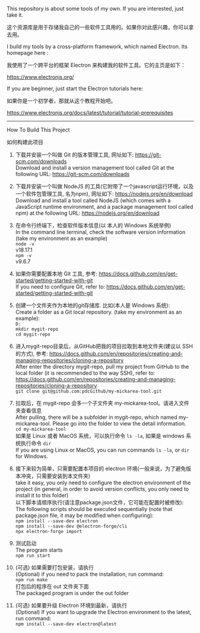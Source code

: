 This repository is about some tools of my own. If you are interested, just take it.

这个资源库是用于存储我自己的一些软件工具用的。如果你对此感兴趣，你可以拿去用。

I build my tools by a cross-platform framework, which named Electron. Its homepage here : 

我使用了一个跨平台的框架 Electron 来构建我的软件工具。它的主页是如下：

https://www.electronjs.org/

If you are beginner, just start the Electron tutorials here:

如果你是一个初学者，那就从这个教程开始吧。

https://www.electronjs.org/docs/latest/tutorial/tutorial-prerequisites

---

How To Build This Project

如何构建此项目

1. 下载并安装一个叫做 Git 的版本管理工具, 网址如下: https://git-scm.com/downloads<br/>
   Download and install a version management tool called Git at the following URL: https://git-scm.com/downloads<br/>

2. 下载并安装一个叫做 NodeJS 的工具(它附带了一个javascript运行环境，以及一个软件包管理工具, 名为npm), 网址如下: https://nodejs.org/en/download<br/>
   Download and install a tool called NodeJS (which comes with a JavaScript runtime environment, and a package management tool called npm) at the following URL: https://nodejs.org/en/download<br/>

3. 在命令行终端下，检查软件版本信息(以 本人的 Windows 系统举例)<br/>
   In the command line terminal, check the software version information (take my environment as an example)<br/>
   `node -v`<br/>
   v18.17.1<br/>
   `npm -v`<br/>
   v9.6.7<br/>
4. 如果你需要配置本地 Git 工具, 参考: https://docs.github.com/en/get-started/getting-started-with-git<br/>
   If you need to configure Git, refer to: https://docs.github.com/en/get-started/getting-started-with-git<br/>
5. 创建一个文件夹作为本地的git存储库. 比如(本人是 Windows 系统):<br/>
   Create a folder as a Git local repository. (take my environment as an example):<br/>
   `D:`<br/>
   `mkdir mygit-repo`<br/>
   `cd mygit-repo`<br/>
6. 进入mygit-repo目录后，从GitHub把我的项目拉取到本地文件夹(建议以 SSH 的方式), 参考: https://docs.github.com/en/repositories/creating-and-managing-repositories/cloning-a-repository<br/>
   After enter the directory mygit-repo, pull my project from GitHub to the local folder (it is recommended to the way SSH), refer to: https://docs.github.com/en/repositories/creating-and-managing-repositories/cloning-a-repository<br/>
   `git clone git@github.com:pdcGithub/my-mickarea-tool.git`<br/>
7. 拉取后，在 mygit-repo 会多一个子文件夹 my-mickarea-tool。请进入文件夹查看信息<br/>
   After pulling, there will be a subfolder in mygit-repo, which named my-mickarea-tool. Please go into the folder to view the detail information.<br/>
   `cd my-mickarea-tool`<br/>
   如果是 Linux 或者 MacOS 系统，可以执行命令 `ls -la`, 如果是 windows 系统执行命令 `dir`<br/>
   If you are using Linux or MacOS, you can run commands `ls -la`, or `dir` for Windows.<br/>
8. 接下来较为简单，只需要配置本项目的 electron 环境(一般来说，为了避免版本冲突，只需要安装到本文件夹)<br/>
   take it easy, you only need to configure the electron environment of the project (in general, in order to avoid version conflicts, you only need to install it to this folder)<br/>
   以下脚本请顺序执行(请注意package.json文件，它可能在配置时被修改):<br/>
   The following scripts should be executed sequentially (note that package.json file, it may be modified when configuring):<br/>
   `npm install --save-dev electron`<br/>
   `npm install --save-dev @electron-forge/cli`<br/>
   `npx electron-forge import`
9. 测试启动<br/>
   The program starts<br/>
   `npm run start`<br/>
10. (可选) 如果需要打包安装，请执行<br/>
    (Optional) if you need to pack the installation, run command:<br/>
   `npm run make`<br/>
   打包后的程序在 out 文件夹下面<br/>
   The packaged program is under the out folder<br/>
11. (可选) 如果要升级 Electron 环境到最新，请执行<br/>
    (Optional) If you want to upgrade the Electron environment to the latest, run command:<br/>
    `npm install --save-dev electron@latest`<br/>

